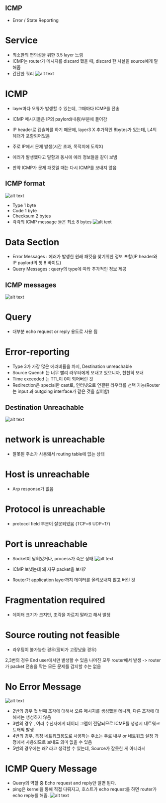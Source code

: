 ## ICMP
- Error / State Reporting
# Service
- 최소한의 편의성을 위한 3.5 layer 느낌
- ICMP는 router가 메시지를 discard 했을 때, discard 한 사실을 source에게 말해줌
- 간단한 쿼리
![alt text](image.png)

# ICMP
- layer마다 오류가 발생할 수 있는데, 그때마다 ICMP를 전송
- ICMP 메시지들은 IP의 paylord(내용)부분에 들어감

- IP header로 캡슐화를 하기 때문에, layer3 X
    추가적인 8bytes가 있는데, L4의 헤더가 포함되어있음
- 주로 IP에서 문제 발생(시간 초과, 목적지에 도착X)
- 에러가 발생했다고 말함과 동시에 에러 정보들을 같이 보냄
- 만약 ICMP가 문제 패킷일 때는 다시 ICMP를 보내지 않음

## ICMP format
![alt text](image-1.png)

- Type 1 byte
- Code 1 byte
- Checksum 2 bytes
- 각각의 ICMP message 들은 최소 8 bytes
![alt text](image-5.png)

# Data Section
- Error Messages : 에러가 발생한 원래 패킷을 찾기위한 정보 포함(IP header와 IP paylord의 첫 8 바이트)
- Query Messages : query의 type에 따라 추가적인 정보 제공

## ICMP messages
![alt text](image-2.png)

# Query
- 대부분 echo request or reply 용도로 사용 됨

# Error-reporting 
- Type 3가 가장 많은 에러비율을 차지, Destination unreachable
- Source Quench 는 너무 빨리 라우터에게 보내고 있으니까, 천천히 보내
- Time exceeded 는 TTL이 0이 되어버린 것
- Redirection은 special한 cast로, 인터넷으로 연결된 라우터를 선택 가능(Router는 input 과 outgoing interface가 같은 것을 싫어함)

## Destination Unreachable
![alt text](image-6.png)

# network is unreachable
- 잘못된 주소가 사용돼서 routing table에 없는 상태
# Host is unreachable
- Arp response가 없음
# Protocol is unreachable
- protocol field 부분이 잘못되었음 (TCP=6 UDP=17)
# Port is unreachable
- Socket이 닫혀있거나, process가 죽은 상태
![alt text](image-7.png)

- ICMP 보냈는데 왜 자꾸 packet을 보내?
- Router가 application layer까지 데이터를 올려보내지 않고 버린 것
# Fragmentation required
- 데이터 크기가 크지만, 조각을 자르지 말라고 해서 발생
# Source routing not feasible
- 라우팅이 불가능한 경우(장비가 고장났을 경우)

2,3번의 경우 End user에서만 발생할 수 있음
나머진 모두 router에서 발생
-> router가 packet 전송을 막는 모든 문제를 감지할 수는 없음

# No Error Message
![alt text](image-3.png)

- 2번의 경우 첫 번째 조각에 대해서 오류 메시지를 생성했을 테니까, 다른 조각에 대해서는 생성하지 않음
- 3번의 경우 , 여러 수신자에게 데이터 그램이 전달되므로 ICMP를 생성시 네트워크 트래픽 발생
- 4번의 경우, 특정 네트워크용도로 사용하는 주소는 주로 내부 or 네트워크 설정 과정에서 사용되므로 보내도 의미 없을 수 있음
- 5번의 경우에는 왜? 라고 생각할 수 있는데, Source가 잘못한 게 아니라서

# ICMP Query Message
- Query의 역할 중 Echo request and reply만 알면 된다.
- ping은 kernel을 통해 직접 다뤄지고, 호스트가 echo request를 하면 router가 echo reply를 해줌.
![alt text](image-8.png)



